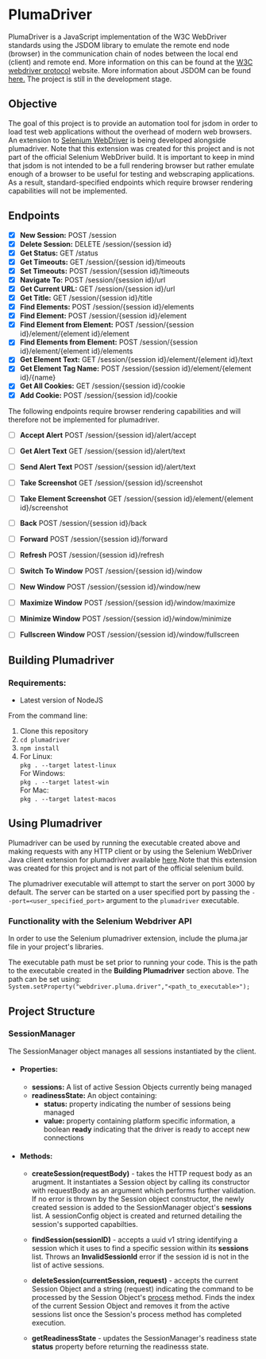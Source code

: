# PlumaDriver

PlumaDriver is a JavaScript implementation of the W3C WebDriver standards using 
the JSDOM library to emulate the remote end node (browser) in the communication chain of nodes between the local end (client) and remote end. More information on this can be found at the [W3C webdriver protocol](https://www.w3.org/TR/webdriver1/#protocol) website.
More information about JSDOM can be found <a href="https://github.com/jsdom/jsdom">here.</a>
The project is still in the development stage.

## Objective
The goal of this project is to provide an automation tool for jsdom in order to load test web applications without the overhead of modern web browsers. An extension to [Selenium WebDriver](https://github.com/SeleniumHQ/selenium) is being developed alongside plumadriver. Note that this extension was created for this project and is not part of the official Selenium WebDriver build. It is important to keep in mind that jsdom is not intended to be a full rendering browser but rather emulate enough of a browser to be useful for testing and webscraping applications. As a result, standard-specified endpoints which require browser rendering capabilities will not be implemented.

## Endpoints

- [x] **New Session:**    POST /session
- [x] **Delete Session:** DELETE /session/{session id}
- [x] **Get Status:** GET /status
- [x] **Get Timeouts:** GET 	/session/{session id}/timeouts
- [x] **Set Timeouts:** POST 	/session/{session id}/timeouts
- [x] **Navigate To:** POST 	/session/{session id}/url
- [x] **Get Current URL:** GET 	/session/{session id}/url
- [x] **Get Title:** GET 	/session/{session id}/title
- [x] **Find Elements:** POST 	/session/{session id}/elements
- [x] **Find Element:** POST 	/session/{session id}/element
- [x] **Find Element from Element:** POST 	/session/{session id}/element/{element id}/element
- [x] **Find Elements from Element:** POST 	/session/{session id}/element/{element id}/elements
- [x] **Get Element Text:** GET 	/session/{session id}/element/{element id}/text
- [x] **Get Element Tag Name:** POST 	/session/{session id}/element/{element id}/{name}
- [x] **Get All Cookies:** GET 	/session/{session id}/cookie
- [x] **Add Cookie:** POST 	/session/{session id}/cookie

The following endpoints require browser rendering capabilities and will therefore not be implemented for plumadriver. 

- [ ] **Accept Alert** POST 	/session/{session id}/alert/accept 	
- [ ] **Get Alert Text** GET 	/session/{session id}/alert/text 	
- [ ] **Send Alert Text** POST 	/session/{session id}/alert/text 	
- [ ] **Take Screenshot** GET 	/session/{session id}/screenshot
- [ ] **Take Element Screenshot** GET 	/session/{session id}/element/{element id}/screenshot
- [ ] **Back** POST 	/session/{session id}/back
- [ ] **Forward** POST 	/session/{session id}/forward
- [ ] **Refresh** POST 	/session/{session id}/refresh
- [ ] **Switch To Window** POST 	/session/{session id}/window
- [ ] **New Window** POST 	/session/{session id}/window/new
- [ ] **Maximize Window** POST 	/session/{session id}/window/maximize
- [ ] **Minimize Window** POST 	/session/{session id}/window/minimize
- [ ] **Fullscreen Window** POST 	/session/{session id}/window/fullscreen


## Building Plumadriver

### Requirements:
 - Latest version of NodeJS

From the command line: 

1. Clone this repository
2. `cd plumadriver`
3. `npm install`
4. For Linux:    
    `pkg . --target latest-linux `  
   For Windows:  
    `pkg . --target latest-win`  
   For Mac:  
    `pkg . --target latest-macos`  

## Using Plumadriver

Plumadriver can be used by running the executable created above and making requests with any HTTP client or by using the Selenium WebDriver Java client extension for plumadriver available [here](#).Note that this extension was created for this project and is not part of the official selenium build.  

The plumadriver executable will attempt to start the server on port 3000 by default. The server can be started on a user specified port by passing the `--port=<user_specified_port>` argument to the `plumadriver` executable. 

### Functionality with the Selenium Webdriver API

In order to use the Selenium plumadriver extension, include the pluma.jar file in your project's libraries.

The executable path must be set prior to running your code. This is the path to the executable created in the **Building Plumadriver** section above. The path can be set using:  
`System.setProperty("webdriver.pluma.driver","<path_to_executable>");`

## Project Structure

### SessionManager
The SessionManager object manages all sessions instantiated by the client.

- #### Properties:
  - **sessions:** A list of active Session Objects currently being managed
  - **readinessState:** An object containing:
    - **status:** property indicating the number of sessions being managed
    - **value:**  property containing platform specific information, a boolean **ready** indicating that the driver is ready to accept new connections
    
- #### Methods:
  - **createSession(requestBody)** - takes the HTTP request body as an arugment. It instantiates a Session object by calling its constructor with requestBody as an argument which performs further validation. If no error is thrown by the Session object constructor, the newly created session is added to the SessionManager object's **sessions** list. A sessionConfig object is created and returned detailing the session's supported capabilties.
  
  - **findSession(sessionID)** - accepts a uuid v1 string identifying a session which it uses to find a specific session within its **sessions** list. Throws an **InvalidSessionId** error if the session id is not in the list of active sessions.
 
  - **deleteSession(currentSession, request)** - accepts the current Session Object and a string (request) indicating the command to be processed by the Session Object's [process](#) method. Finds the index of the current Session Object and removes it from the active sessions list once the Session's process method has completed execution. 
  - **getReadinessState** - updates the SessionManager's readiness state **status** property before returning the readinesss state.
